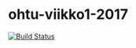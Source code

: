 # ohtu-viikko1-2017

[![Build Status](https://travis-ci.org/WaffeFIN/ohtu-viikko1-2017.svg?branch=master)](https://travis-ci.org/WaffeFIN/ohtu-viikko1-2017)
